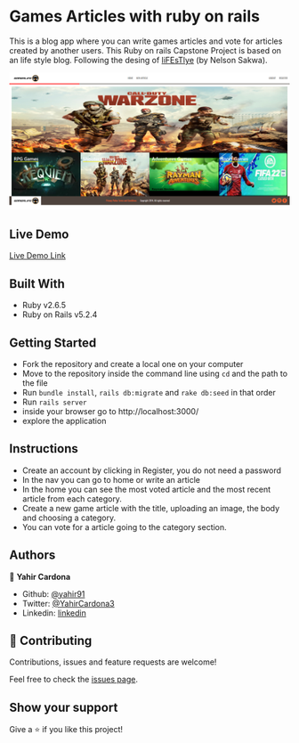 # Games Articles with ruby on rails

This is a blog app where you can write games articles and vote for articles created by another users.
This Ruby on rails Capstone Project is based on an life style blog. Following the desing of [liFEsTlye](https://www.behance.net/gallery/14554909/liFEsTlye-Mobile-version) (by Nelson Sakwa).

![screenshot](./screenshot.png)

## Live Demo
[Live Demo Link](https://glacial-dawn-02646.herokuapp.com/)

## Built With

- Ruby v2.6.5
- Ruby on Rails v5.2.4

## Getting Started
- Fork the repository and create a local one on your computer
- Move to the repository inside the command line using `cd` and the path to the file
- Run `bundle install`, `rails db:migrate` and `rake db:seed` in that order
- Run `rails server`
- inside your browser go to http://localhost:3000/
- explore the application

## Instructions
- Create an account by clicking in Register, you do not need a password
- In the nav you can go to home or write an article
- In the home you can see the most voted article and the most recent article from each category.
- Create a new game article with the title, uploading an image, the body and choosing a category.
- You can vote for a article going to the category section.

## Authors

👤 **Yahir Cardona**

- Github: [@yahir91](https://github.com/yahir91)
- Twitter: [@YahirCardona3](https://twitter.com/YahirCardona3)
- Linkedin: [linkedin](https://www.linkedin.com/in/osmar-yahir-cardona-reyes-54b40b1a7/)

## 🤝 Contributing

Contributions, issues and feature requests are welcome!

Feel free to check the [issues page](issues/).

## Show your support

Give a ⭐️ if you like this project!
